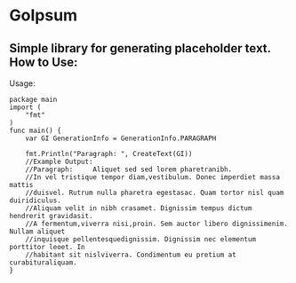 GoIpsum
=======
Simple library for generating placeholder text.
How to Use:
--------------
Usage:

	package main
	import (
		"fmt"
	)
	func main() {
		var GI GenerationInfo = GenerationInfo.PARAGRAPH
		
		fmt.Println("Paragraph: ", CreateText(GI))
		//Example Output:
		//Paragraph:  	 Aliquet sed sed lorem pharetranibh. 
		//In vel tristique tempor diam,vestibulum. Donec imperdiet massa mattis 
		//duisvel. Rutrum nulla pharetra egestasac. Quam tortor nisl quam duiridiculus. 
		//Aliquam velit in nibh crasamet. Dignissim tempus dictum hendrerit gravidasit. 
		//A fermentum,viverra nisi,proin. Sem auctor libero dignissimenim. Nullam aliquet
		//inquisque pellentesquedignissim. Dignissim nec elementum porttitor leoet. In
		//habitant sit nislviverra. Condimentum eu pretium at curabituraliquam.
	}
